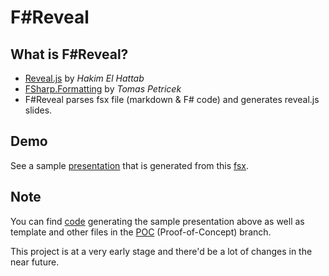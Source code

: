 F#Reveal
========
## What is F#Reveal?
- [Reveal.js](http://lab.hakim.se/reveal-js/#/) by _Hakim El Hattab_
- [FSharp.Formatting](https://github.com/tpetricek/FSharp.Formatting) by _Tomas Petricek_  
- F#Reveal parses fsx file (markdown & F# code) and generates reveal.js slides.

## Demo
See a sample [presentation](http://kimsk.github.io/FsReveal) that is generated from this [fsx](https://github.com/kimsk/FsReveal/blob/master/FsReveal.fsx).

## Note
You can find [code](https://github.com/kimsk/FsReveal/tree/POC/src) generating the sample presentation above as well as template and other files in the [POC](https://github.com/kimsk/FsReveal/tree/POC) (Proof-of-Concept) branch. 

This project is at a very early stage and there'd be a lot of changes in the near future.
